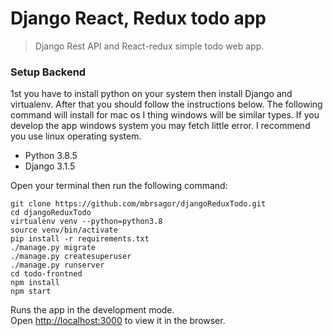 # Django React, Redux todo app
> Django Rest API and React-redux simple todo web app.

### Setup Backend
1st you have to install python on your system then install Django and virtualenv. After that you should follow the instructions below.
The following command will install for mac os I thing windows will be similar types. If you develop the app windows system you may fetch little error. I recommend you use linux operating system.

- Python 3.8.5
- Django 3.1.5

Open your terminal then run the following command:
```
git clone https://github.com/mbrsagor/djangoReduxTodo.git
cd djangoReduxTodo
virtualenv venv --python=python3.8
source venv/bin/activate
pip install -r requirements.txt
./manage.py migrate 
./manage.py createsuperuser 
./manage.py runserver
cd todo-frontned
npm install
npm start
```

Runs the app in the development mode.\
Open [http://localhost:3000](http://localhost:3000) to view it in the browser.
